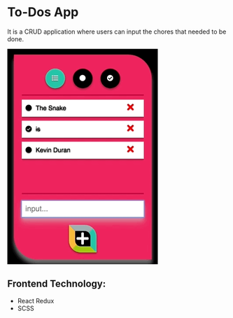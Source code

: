 # To-Dos App
It is a CRUD application where users can input the chores that needed to be done.

![screenshot](./src/images/todosgiphy.gif?raw=true)

## Frontend Technology:
- React Redux
- SCSS
